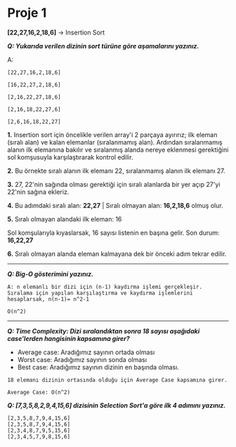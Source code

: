 # Proje 1

**[22,27,16,2,18,6]** -> Insertion Sort

**_Q: Yukarıda verilen dizinin sort türüne göre aşamalarını yazınız._**

A:

```
[22,27,16,2,18,6]

[16,22,27,2,18,6]

[2,16,22,27,18,6]

[2,16,18,22,27,6]

[2,6,16,18,22,27]
```

**1.** Insertion sort için öncelikle verilen array'i 2 parçaya ayırırız; ilk eleman (sıralı alan) ve kalan elemanlar (sıralanmamış alan). Ardından sıralanmamış alanın ilk elemanına bakılır ve sıralanmış alanda nereye eklenmesi gerektiğini sol komşusuyla karşılaştırarak kontrol edilir.

**2.** Bu örnekte sıralı alanın ilk elemanı 22, sıralanmamış alanın ilk elemanı 27.

**3.** 27, 22'nin sağında olması gerektiği için sıralı alanlarda bir yer açıp 27'yi 22'nin sağına ekleriz.

**4.** Bu adımdaki sıralı alan: **22,27** | Sıralı olmayan alan: **16,2,18,6** olmuş olur.

**5.** Sıralı olmayan alandaki ilk eleman: 16

Sol komşularıyla kıyaslarsak, 16 sayısı listenin en başına gelir. Son durum: **16,22,27**

**6.** Sıralı olmayan alanda eleman kalmayana dek bir önceki adım tekrar edilir.

---

**_Q: Big-O gösterimini yazınız._**

```
A: n elemanlı bir dizi için (n-1) kaydırma işlemi gerçekleşir. Sıralama için yapılan karşılaştırma ve kaydırma işlemlerini hesaplarsak, n(n-1)= n^2-1

O(n^2)
```

---

**_Q: Time Complexity: Dizi sıralandıktan sonra 18 sayısı aşağıdaki case'lerden hangisinin kapsamına girer?_**

- Average case: Aradığımız sayının ortada olması
- Worst case: Aradığımız sayının sonda olması
- Best case: Aradığımız sayının dizinin en başında olması.

```
18 elemanı dizinin ortasında olduğu için Average Case kapsamına girer.

Average Case: O(n^2)
```

**_Q: [7,3,5,8,2,9,4,15,6] dizisinin Selection Sort'a göre ilk 4 adımını yazınız._**

```
[2,3,5,8,7,9,4,15,6]
[2,3,5,8,7,9,4,15,6]
[2,3,4,8,7,9,5,15,6]
[2,3,4,5,7,9,8,15,6]
```
